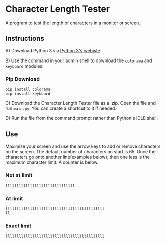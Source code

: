# Character Length Tester
A program to test the length of characters in a monitor or screen.

## Instructions
A) Download Python 3 via [Python 3's webiste](https://www.python.org/downloads/)

B) Use the command in your admin shell to download the `colorama` and `keyboard` modules:
### Pip Download
```
pip install colorama
pip install keyboard
```
C) Download the Character Length Tester file as a .zip. Open the file and run `main.py`. You can create a shortcut to it if needed.

D) Run the file from the command prompt rather than Python's IDLE shell.

## Use
Maximize your screen and use the arrow keys to add or remove characters on the screen. The default number of characters on start is 65.
Once the characters go onto another line(examples below), then one less is the maximum character limit. A counter is below.
### Not at limit
```
lllllllllllllllllllllllllllllll
```
### At limit
```
llllllllllllllllllllllllllllllllllllllllllll
ll
```
### Exact limit
```
llllllllllllllllllllllllllllllllllllllllllll
```
